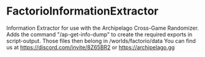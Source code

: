 # FactorioInformationExtractor

Information Extractor for use with the Archipelago Cross-Game Randomizer.
Adds the command "/ap-get-info-dump" to create the required exports in script-output.
Those files then belong in <AP>/worlds/factorio/data
You can find us at https://discord.com/invite/8Z65BR2 or https://archipelago.gg
